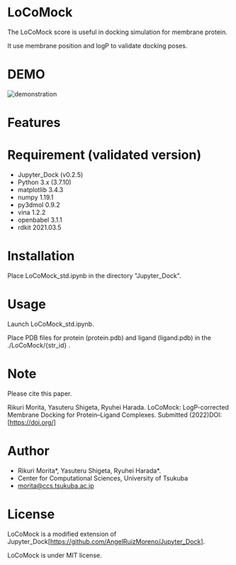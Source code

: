 # LoCoMock

The LoCoMock score is useful in docking simulation for membrane protein.


It use membrane position and logP to validate docking poses.
  
# DEMO  
![demonstration](https://user-images.githubusercontent.com/3397013/177257670-1094ffc2-cceb-4be6-a1fb-795fd3af8f34.png)


# Features

 
# Requirement (validated version)
  
- Jupyter_Dock (v0.2.5)
- Python 3.x (3.7.10)
 - matplotlib                3.4.3
 - numpy                     1.19.1
 - py3dmol                   0.9.2
 - vina                      1.2.2
 - openbabel                 3.1.1
 - rdkit                     2021.03.5
 
# Installation
Place LoCoMock_std.ipynb in the directory "Jupyter_Dock".

 
# Usage
Launch LoCoMock_std.ipynb.


Place PDB files for protein (protein.pdb) and ligand (ligand.pdb) in the ./LoCoMock/{str_id} .

 
# Note
Please cite this paper.


Rikuri Morita, Yasuteru Shigeta, Ryuhei Harada. LoCoMock: LogP-corrected Membrane Docking for Protein–Ligand Complexes. Submitted (2022)DOI:[https://doi.org/]

 
# Author
- Rikuri Morita*, Yasuteru Shigeta, Ryuhei Harada*.
- Center for Computational Sciences, University of Tsukuba
- morita@ccs.tsukuba.ac.jp
 
# License
LoCoMock is a modified extension of Jupyter_Dock[https://github.com/AngelRuizMoreno/Jupyter_Dock].


LoCoMock is under MIT license.
